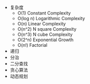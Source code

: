 - 复杂度
  - O(1) Constant Complexity
  - O(log n) Logarithmic Complexity
  - O(n) Linear Complexity
  - O(n^2) N square Complexity
  - O(n^3) N cube Complexity
  - O(2^n) Exponential Growth
  - O(n!) Factorial
- 递归
- 分治
- 二分查找
- 贪心算法
- 动态规划